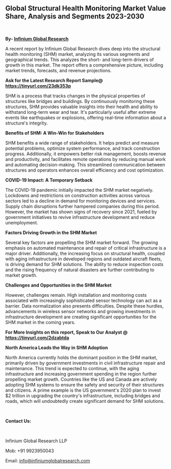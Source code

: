 <h2><strong>Global Structural Health Monitoring Market Value Share, Analysis and Segments 2023-2030</strong></h2>
<p>&nbsp;</p>
<p><strong>By- </strong><a href="https://www.infiniumglobalresearch.com"><strong>Infinium Global Research</strong></a></p>
<p>A recent report by Infinium Global Research dives deep into the structural health monitoring (SHM) market, analyzing its various segments and geographical trends. This analyzes the short- and long-term drivers of growth in this market. The report offers a comprehensive picture, including market trends, forecasts, and revenue projections.</p>
<p><strong>Ask for the Latest Research Report Sample@ </strong><a href="https://tinyurl.com/23dk353p"><strong>https://tinyurl.com/23dk353p</strong></a></p>
<p>SHM is a process that tracks changes in the physical properties of structures like bridges and buildings. By continuously monitoring these structures, SHM provides valuable insights into their health and ability to withstand long-term wear and tear. It's particularly useful after extreme events like earthquakes or explosions, offering real-time information about a structure's integrity.</p>
<p><strong>Benefits of SHM: A Win-Win for Stakeholders</strong></p>
<p>SHM benefits a wide range of stakeholders. It helps predict and measure potential problems, optimize system performance, and track construction progress. Additionally, it empowers better risk management, boosts revenue and productivity, and facilitates remote operations by reducing manual work and automating decision-making. This streamlined communication between structures and operators enhances overall efficiency and cost optimization.</p>
<p><strong>COVID-19 Impact: A Temporary Setback</strong></p>
<p>The COVID-19 pandemic initially impacted the SHM market negatively. Lockdowns and restrictions on construction activities across various sectors led to a decline in demand for monitoring devices and services. Supply chain disruptions further hampered companies during this period. However, the market has shown signs of recovery since 2021, fueled by government initiatives to revive infrastructure development and reduce unemployment.</p>
<p><strong>Factors Driving Growth in the SHM Market</strong></p>
<p>Several key factors are propelling the SHM market forward. The growing emphasis on automated maintenance and repair of critical infrastructure is a major driver. Additionally, the increasing focus on structural health, coupled with aging infrastructure in developed regions and outdated aircraft fleets, is driving demand for SHM solutions. The ability to reduce inspection costs and the rising frequency of natural disasters are further contributing to market growth.</p>
<p><strong>Challenges and Opportunities in the SHM Market</strong></p>
<p>However, challenges remain. High installation and monitoring costs associated with increasingly sophisticated sensor technology can act as a barrier. Data normalization also presents difficulties. Despite these hurdles, advancements in wireless sensor networks and growing investments in infrastructure development are creating significant opportunities for the SHM market in the coming years.</p>
<p><strong>For More Insights on this report, Speak to Our Analyst @ </strong><a href="https://tinyurl.com/2dzabtda"><strong>https://tinyurl.com/2dzabtda</strong></a></p>
<p><strong>North America Leads the Way in SHM Adoption</strong></p>
<p>North America currently holds the dominant position in the SHM market, primarily driven by government investments in civil infrastructure repair and maintenance. This trend is expected to continue, with the aging infrastructure and increasing government spending in the region further propelling market growth. Countries like the US and Canada are actively adopting SHM systems to ensure the safety and security of their structures and citizens. A prime example is the US government's 2020 plan to invest $2 trillion in upgrading the country's infrastructure, including bridges and roads, which will undoubtedly create significant demand for SHM solutions.</p>
<p>&nbsp;</p>
<p><strong>Contact Us:</strong></p>
<p>&nbsp;</p>
<p>Infinium Global Research LLP</p>
<p>Mob: +91 9923950043</p>
<p>Email: <a href="mailto:info@infiniumglobalresearch.com">info@infiniumglobalresearch.com</a></p>